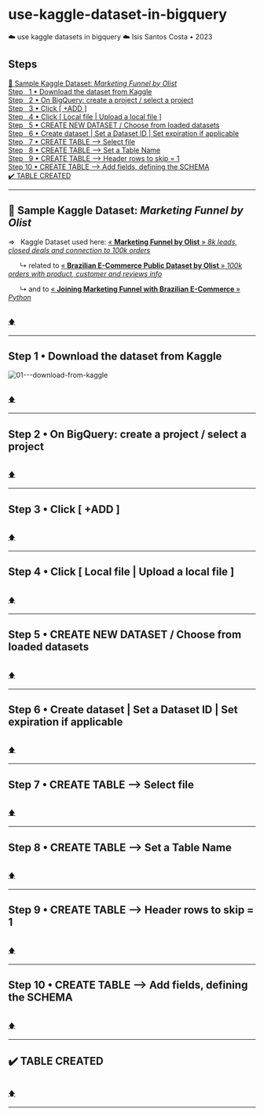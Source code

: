 # use-kaggle-dataset-in-bigquery
☁️ use kaggle datasets in bigquery ☁️ Isis Santos Costa • 2023

## Steps
[📍 Sample Kaggle Dataset: *Marketing Funnel by Olist*](README.md#-sample-kaggle-dataset-marketing-funnel-by-olist)  
[Step &nbsp; 1 • Download the dataset from Kaggle](README.md#step-1--download-the-dataset-from-kaggle)  
[Step &nbsp; 2 • On BigQuery: create a project / select a project](README.md#step-2--on-bigquery-create-a-project--select-a-project)  
[Step &nbsp; 3 • Click [ +ADD ] ](README.md#step-3--click--add-)  
[Step &nbsp; 4 • Click [ Local file | Upload a local file ] ](README.md#step-4--click--local-file--upload-a-local-file-)  
[Step &nbsp; 5 • CREATE NEW DATASET / Choose from loaded datasets ](README.md#step-5--create-new-dataset--choose-from-loaded-datasets)  
[Step &nbsp; 6 • Create dataset | Set a Dataset ID | Set expiration if applicable](README.md#step-6--create-dataset--set-a-dataset-id--set-expiration-if-applicable)  
[Step &nbsp; 7 • CREATE TABLE --> Select file](README.md#step-7--create-table----select-file)  
[Step &nbsp; 8 • CREATE TABLE --> Set a Table Name](README.md#step-8--create-table----set-a-table-name)  
[Step &nbsp; 9 • CREATE TABLE --> Header rows to skip = 1](README.md#step-9--create-table----header-rows-to-skip--1)  
[Step 10 • CREATE TABLE --> Add fields, defining the SCHEMA](README.md#step-10--create-table----add-fields-defining-the-schema)  
[✔️  TABLE CREATED](README.md#%EF%B8%8F--table-created)  
___

## 📍 Sample Kaggle Dataset: *Marketing Funnel by Olist*  

⇒ &nbsp; Kaggle Dataset used here: [« **Marketing Funnel by Olist** » *8k leads, closed deals and connection to 100k orders*](https://www.kaggle.com/datasets/olistbr/marketing-funnel-olist?select=olist_marketing_qualified_leads_dataset.csv)  

&nbsp;&nbsp;&nbsp;&nbsp;&nbsp; ↳ related to [« **Brazilian E-Commerce Public Dataset by Olist** » *100k orders with product, customer and reviews info*](https://www.kaggle.com/datasets/olistbr/brazilian-ecommerce)  

&nbsp;&nbsp;&nbsp;&nbsp;&nbsp; ↳ and to [« **Joining Marketing Funnel with Brazilian E-Commerce** » *Python*](https://www.kaggle.com/code/andresionek/joining-marketing-funnel-with-brazilian-e-commerce)  

<br> [🡅](#use-kaggle-dataset-in-bigquery)   
___


## Step 1 • Download the dataset from Kaggle  

![01---download-from-kaggle](https://user-images.githubusercontent.com/58894233/235338962-611022c8-9694-4cd0-82b7-b06d7c38c0bc.png)

<br> [🡅](#use-kaggle-dataset-in-bigquery)   
___


## Step 2 • On BigQuery: create a project / select a project  
<br> [🡅](#use-kaggle-dataset-in-bigquery)   
___


## Step 3 • Click [ +ADD ]  
<br> [🡅](#use-kaggle-dataset-in-bigquery)   
___


## Step 4 • Click [ Local file | Upload a local file ]  
<br> [🡅](#use-kaggle-dataset-in-bigquery)   
___


## Step 5 • CREATE NEW DATASET / Choose from loaded datasets  
<br> [🡅](#use-kaggle-dataset-in-bigquery)   
___


## Step 6 • Create dataset | Set a Dataset ID | Set expiration if applicable  
<br> [🡅](#use-kaggle-dataset-in-bigquery)   
___


## Step 7 • CREATE TABLE --> Select file  
<br> [🡅](#use-kaggle-dataset-in-bigquery)   
___


## Step 8 • CREATE TABLE --> Set a Table Name  
<br> [🡅](#use-kaggle-dataset-in-bigquery)   
___


## Step 9 • CREATE TABLE --> Header rows to skip = 1  
<br> [🡅](#use-kaggle-dataset-in-bigquery)   
___


## Step 10 • CREATE TABLE --> Add fields, defining the SCHEMA  
<br> [🡅](#use-kaggle-dataset-in-bigquery)   
___


## ✔️  TABLE CREATED  
<br> [🡅](#use-kaggle-dataset-in-bigquery)   
___

